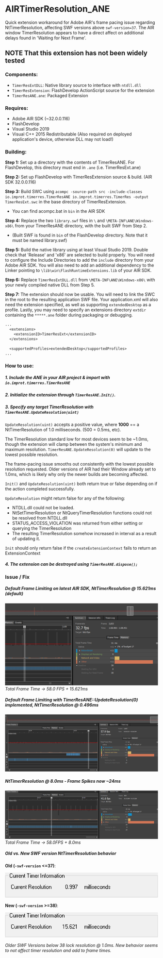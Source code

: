 # AIRTimerResolution_ANE
Quick extension workaround for Adobe AIR's frame pacing issue regarding NtTimerResolution, affecting SWF versions above `swf-version=37`.
The AIR window TimerResolution appears to have a direct affect on additional delays found in 'Waiting for Next Frame'.

## NOTE That this extension has not been widely tested

### Components:
- `TimerResExtDLL`: Native library source to interface with `ntdll.dll`
- `TimerResExtension`: FlashDevelop ActionScript source for the extension
- `TimerResANE.ane`: Packaged Extension

### Requires:
- Adobe AIR SDK (~32.0.0.116)
- FlashDevelop
- Visual Studio 2019
- Visual C++ 2015 Redistributable (Also required on deployed application's device, otherwise DLL may not load!) 

### Building:
**Step 1:** Set up a directory with the contents of TimerResANE. For FlashDevelop, this directory must end in `.ane` (i.e. TimerResExt.ane)

**Step 2:** Set up FlashDevelop with TimerResExtension source & build. (AIR SDK 32.0.0.116)

**Step 3:** Build SWC using ``acompc -source-path src -include-classes io.improt.timerres.TimerResANE io.improt.timerres.TimerRes -output TimerResExt.swc`` in the base directory of TimerResExtension.
- You can find acompc.bat in `bin` in the AIR SDK

**Step 4:** Replace the two `library.swf` files in `\` and `\META-INF\ANE\Windows-x86\` from your TimerResANE directory, with the built SWF from Step 2. 
- (Built SWF is found in ``bin`` of the FlashDevelop directory. Note that it must be named library.swf)

**Step 5:** Build the native library using at least Visual Studio 2019. Double check that 'Release' and 'x86' are selected to build properly. You will need to configure the Include Directories to add the `include` directory from your Adobe AIR SDK. You will also need to add an additional dependency to the Linker pointing to `\lib\win\FlashRuntimeExtensions.lib` of your AIR SDK. 

**Step 6:** Replace ``TimerResExtDLL.dll`` from `\META-INF\ANE\Windows-x86\` with your newly compiled native DLL from Step 5.

**Step 7:** The extension should now be usable. You will need to link the SWC in the root to the resulting application SWF file. Your application.xml will also need the extension specified, as well as supporting `extendedDesktop` as a profile. Lastly, you may need to specify an extensions directory `extdir` containing the `*****.ane` folder during packaging or debugging.

```
...
  <extensions>
    <extensionID>TimerResExt</extensionID>
  </extensions>
  
  <supportedProfiles>extendedDesktop</supportedProfiles>
...
```

### How to use:
##### 1. Include the ANE in your AIR project & import with `io.improt.timerres.TimerResANE`
##### 2. Initialize the extension through ``TimerResANE.Init()``.
##### 3. Specify any target TimerResolution with ``TimerResANE.UpdateResolution(uint)`` 

``UpdateResolution(uint)`` accepts a positive value, where **1000** == a NtTimerResolution of 1.0 milliseconds. (500 = 0.5ms, etc).

The TimerResolution standard low for most devices seem to be ~1.0ms, though the extension will clamp between the system's minimum and maximum resolution. ``TimerResANE.UpdateResolution(0)`` will update to the lowest possible resolution.

The frame-pacing issue smooths out consistently with the lowest possible resolution requested. Older versions of AIR had their Window already set to 1.0ms, which is likely why only the newer builds are becoming affected.

`Init()` and `UpdateResolution(uint)` both return true or false depending on if the action completed successfully.

`UpdateResolution` might return false for any of the following:
- NTDLL.dll could not be loaded.
- NtSetTimerResolution or NtQueryTimerResolution functions could not be resolved from NTDLL.dll
- STATUS_ACCESS_VIOLATION was returned from either setting or querying the TimerResolution
- The resulting TimerResolution somehow increased in interval as a result of updating it.

`Init` should only return false if the `createExtensionContext` fails to return an ExtensionContext

##### 4. The extension can be destroyed using ``TimerResANE.dispose();``


### Issue / Fix

##### Default Frame Limiting on latest AIR SDK, NtTimerResolution @ 15.621ms (default)
![Standard Issue from default Frame Limiter](img/WithoutANE-58FPS.png)
*Total Frame Time -> 58.0 FPS + 15.621ms*

##### Default Frame Limiting with TimerResANE::UpdateResolution(0) implemented, NtTimerResolution @ 0.496ms
![Issue Resolved](img/WIthANE@0-58FPS.png)

##### NtTimerResolution @ 8.0ms - Frame Spikes now ~24ms
![Demonstration](img/ANE@8-58FPS.png)
*Total Frame Time -> 58.0FPS + 8.0ms* 

##### Old vs. New SWF version NtTimerResolution behavior
**Old (`-swf-version` <=37)**:

![old behavior](img/timerres-oldsdk.png)

**New (`-swf-version` >=38)**:

![new behavior](img/timerres-newsdk.png)

*Older SWF Versions below 38 lock resolution @ 1.0ms. New behavior seems to not affect timer resolution and add to frame times.*
